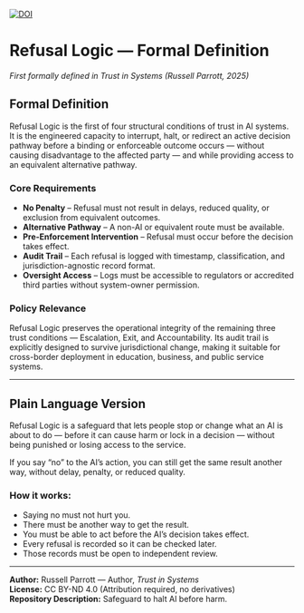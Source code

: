 [![DOI](https://zenodo.org/badge/1038390482.svg)](https://doi.org/10.5281/zenodo.16880174)

# Refusal Logic — Formal Definition  
*First formally defined in* *Trust in Systems* *(Russell Parrott, 2025)*  

## Formal Definition  
Refusal Logic is the first of four structural conditions of trust in AI systems. It is the engineered capacity to interrupt, halt, or redirect an active decision pathway before a binding or enforceable outcome occurs — without causing disadvantage to the affected party — and while providing access to an equivalent alternative pathway.

### Core Requirements  
- **No Penalty** – Refusal must not result in delays, reduced quality, or exclusion from equivalent outcomes.  
- **Alternative Pathway** – A non-AI or equivalent route must be available.  
- **Pre-Enforcement Intervention** – Refusal must occur before the decision takes effect.  
- **Audit Trail** – Each refusal is logged with timestamp, classification, and jurisdiction-agnostic record format.  
- **Oversight Access** – Logs must be accessible to regulators or accredited third parties without system-owner permission.  

### Policy Relevance  
Refusal Logic preserves the operational integrity of the remaining three trust conditions — Escalation, Exit, and Accountability. Its audit trail is explicitly designed to survive jurisdictional change, making it suitable for cross-border deployment in education, business, and public service systems.  

---

## Plain Language Version  
Refusal Logic is a safeguard that lets people stop or change what an AI is about to do — before it can cause harm or lock in a decision — without being punished or losing access to the service.

If you say “no” to the AI’s action, you can still get the same result another way, without delay, penalty, or reduced quality.

### How it works:  
- Saying no must not hurt you.  
- There must be another way to get the result.  
- You must be able to act before the AI’s decision takes effect.  
- Every refusal is recorded so it can be checked later.  
- Those records must be open to independent review.  

---

**Author:** Russell Parrott — Author, *Trust in Systems*  
**License:** CC BY-ND 4.0 (Attribution required, no derivatives)  
**Repository Description:** Safeguard to halt AI before harm.  
